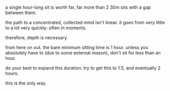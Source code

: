 a single hour-long sit is worth far, far more than 2 30m sits with a gap between them.

the path to a concentrated, collected mind isn't linear. it goes from very little to a lot very quickly: often in moments.

therefore, depth is necessary.

from here on out. the bare minimum sitting time is 1 hour. unless you absolutely have to (due to some external reason), don't sit for less than an hour.

do your best to expand this duration. try to get this to 1.5, and eventually 2 hours.

this is the only way.